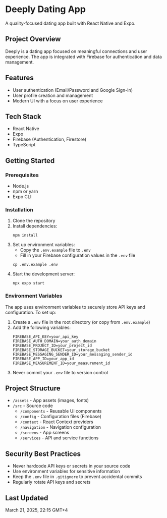 # Deeply Dating App

A quality-focused dating app built with React Native and Expo.

## Project Overview

Deeply is a dating app focused on meaningful connections and user experience. The app is integrated with Firebase for authentication and data management.

## Features

- User authentication (Email/Password and Google Sign-In)
- User profile creation and management
- Modern UI with a focus on user experience

## Tech Stack

- React Native
- Expo
- Firebase (Authentication, Firestore)
- TypeScript

## Getting Started

### Prerequisites

- Node.js
- npm or yarn
- Expo CLI

### Installation

1. Clone the repository
2. Install dependencies:
   ```
   npm install
   ```
3. Set up environment variables:
   - Copy the `.env.example` file to `.env`
   - Fill in your Firebase configuration values in the `.env` file
   ```
   cp .env.example .env
   ```
4. Start the development server:
   ```
   npx expo start
   ```

### Environment Variables

The app uses environment variables to securely store API keys and configuration. To set up:

1. Create a `.env` file in the root directory (or copy from `.env.example`)
2. Add the following variables:
   ```
   FIREBASE_API_KEY=your_api_key
   FIREBASE_AUTH_DOMAIN=your_auth_domain
   FIREBASE_PROJECT_ID=your_project_id
   FIREBASE_STORAGE_BUCKET=your_storage_bucket
   FIREBASE_MESSAGING_SENDER_ID=your_messaging_sender_id
   FIREBASE_APP_ID=your_app_id
   FIREBASE_MEASUREMENT_ID=your_measurement_id
   ```
3. Never commit your `.env` file to version control

## Project Structure

- `/assets` - App assets (images, fonts)
- `/src` - Source code
  - `/components` - Reusable UI components
  - `/config` - Configuration files (Firebase)
  - `/context` - React Context providers
  - `/navigation` - Navigation configuration
  - `/screens` - App screens
  - `/services` - API and service functions

## Security Best Practices

- Never hardcode API keys or secrets in your source code
- Use environment variables for sensitive information
- Keep the `.env` file in `.gitignore` to prevent accidental commits
- Regularly rotate API keys and secrets

## Last Updated

March 21, 2025, 22:15 GMT+4
